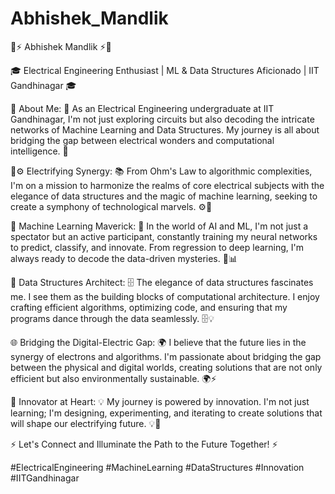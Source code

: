 # Abhishek_Mandlik

🔌⚡ Abhishek Mandlik ⚡🔌

🎓 Electrical Engineering Enthusiast | ML & Data Structures Aficionado | IIT Gandhinagar 🎓

🔗 About Me:
🌟 As an Electrical Engineering undergraduate at IIT Gandhinagar, I'm not just exploring circuits but also decoding the intricate networks of Machine Learning and Data Structures. My journey is all about bridging the gap between electrical wonders and computational intelligence. 🌟

🔌⚙️ Electrifying Synergy:
📚 From Ohm's Law to algorithmic complexities, I'm on a mission to harmonize the realms of core electrical subjects with the elegance of data structures and the magic of machine learning, seeking to create a symphony of technological marvels. ⚙️🔋

🤖 Machine Learning Maverick:
🧠 In the world of AI and ML, I'm not just a spectator but an active participant, constantly training my neural networks to predict, classify, and innovate. From regression to deep learning, I'm always ready to decode the data-driven mysteries. 🤖📊

🧱 Data Structures Architect:
🗄️ The elegance of data structures fascinates me. I see them as the building blocks of computational architecture. I enjoy crafting efficient algorithms, optimizing code, and ensuring that my programs dance through the data seamlessly. 🗄️💡

🌐 Bridging the Digital-Electric Gap:
🌍 I believe that the future lies in the synergy of electrons and algorithms. I'm passionate about bridging the gap between the physical and digital worlds, creating solutions that are not only efficient but also environmentally sustainable. 🌍⚡

🔬 Innovator at Heart:
💡 My journey is powered by innovation. I'm not just learning; I'm designing, experimenting, and iterating to create solutions that will shape our electrifying future. 💡🚀

⚡ Let's Connect and Illuminate the Path to the Future Together! ⚡

#ElectricalEngineering #MachineLearning #DataStructures #Innovation #IITGandhinagar
